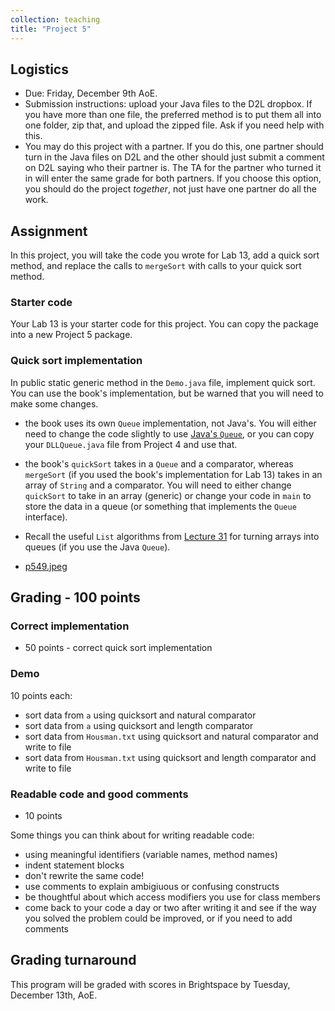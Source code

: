 ```yaml
---
collection: teaching
title: "Project 5"
---
```


## Logistics
* Due: Friday, December 9th AoE.
* Submission instructions: upload your Java files to the D2L dropbox. If you have more than one file, the preferred method is to put them all into one folder, zip
	that, and upload the zipped file. Ask if you need help with this.
* You may do this project with a partner. If you do this, one partner should
	turn in the Java files on D2L and the other should just submit a
	comment on D2L saying who their partner is. The TA for the partner who
	turned it in will enter the same grade for both partners. If you choose
	this option, you should do the project *together*, not just have one
	partner do all the work.


## Assignment

In this project, you will take the code you wrote for Lab 13, add a quick sort
method, and replace the calls to `mergeSort` with calls to your quick sort
method.


### Starter code

Your Lab 13 is your starter code for this project. You can copy the package
into a new Project 5 package.

### Quick sort implementation

In public static generic method in the `Demo.java` file, implement quick sort.
You can use the book's implementation, but be warned that you will need to make
some changes.

* the book uses its own
`Queue` implementation, not Java's. You will either need to change the code
slightly to use [Java's `Queue`](https://docs.oracle.com/javase/7/docs/api/java/util/Queue.html),
or you can copy your `DLLQueue.java` file from Project 4 and use that.
* the book's `quickSort` takes in a `Queue` and a comparator, whereas
	`mergeSort` (if you used the book's implementation for Lab 13) takes in an
	array of `String` and a comparator. You will need to either change
	`quickSort` to take in an array (generic) or change your code in `main` to
	store the data in a queue (or something that implements the `Queue`
	interface).
* Recall the useful `List` algorithms from [Lecture 31](https://lgw2.github.io/teaching/csci132-fall-2022/lectures/lecture31/) for turning arrays into queues (if you use the Java `Queue`).

* [p549.jpeg](https://lgw2.github.io/teaching/csci132-fall-2022/projects/p549.jpeg)

## Grading - 100 points

### Correct implementation
* 50 points - correct quick sort implementation

### Demo
10 points each:
* sort data from `a` using quicksort and natural comparator
* sort data from `a` using quicksort and length comparator
* sort data from `Housman.txt` using quicksort and natural comparator and write
	to file
* sort data from `Housman.txt` using quicksort and length comparator and write
	to file

### Readable code and good comments
* 10 points

Some things you can think about for writing readable code:
* using meaningful identifiers (variable names, method names)
* indent statement blocks
* don't rewrite the same code!
* use comments to explain ambigiuous or confusing constructs
* be thoughtful about which access modifiers you use for class members
* come back to your code a day or two after writing it and see if the way you
	solved the problem could be improved, or if you need to add comments

## Grading turnaround
This program will be graded with scores in Brightspace by Tuesday, December 13th, AoE.

